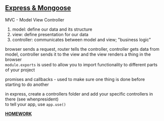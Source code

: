 [**Express & Mongoose**](https://git.generalassemb.ly/ga-wdi-lessons/express-mongoose)
------
MVC - Model View Controller  
1. model: define our data and its structure  
2. view: define presentation for our data  
3. controller: communicates between model and view; "business logic"

browser sends a request, router tells the controller, controller gets data from model, controller sends it to the view and the view renders a thing in the browser    
`module.exports` is used to allow you to import functionality to different parts of your project  

promises and callbacks - used to make sure one thing is done before starting to do another  

in express, create a controllers folder and add your specific controllers in there (see whenpresident)  
to tell your app, use `app.use()`

[**HOMEWORK**](https://git.generalassemb.ly/ga-wdi-lessons/express-mongoose#homework)  